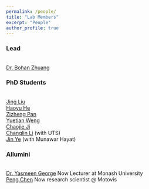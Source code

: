 ```yaml
---
permalink: /people/
title: "Lab Members"
excerpt: "People"
author_profile: true
---
```


### Lead
<br><a href="https://bohanzhuang.github.io/">Dr. Bohan Zhuang</a>

### PhD Students
<br><a href="https://www.jing-liu.com/">Jing Liu</a>
<br><a href="https://scholar.google.com/citations?user=aU1zMhUAAAAJ&hl=en">Haoyu He</a>
<br><a href="https://scholar.google.com.au/citations?user=w_VMopoAAAAJ&hl=en">Zizheng Pan</a>
<br><a href="https://www.linkedin.com/in/yuetian-weng-b2a077199/?originalSubdomain=au">Yuetian Weng</a>
<br><a href="">Chaojie Ji</a>
<br><a href="https://scholar.google.com/citations?user=RLAgwBkAAAAJ&hl=en">Changlin Li</a> (with UTS)
<br><a href="https://yejin0111.github.io/">Jin Ye</a> (with Munawar Hayat)


### Allumini
<br><a href="https://scholar.google.com/citations?user=URHQRGwAAAAJ&hl=en">Dr. Yasmeen George</a>  Now Lecturer at Monash University
<br><a href="https://scholar.google.com/citations?user=Hoh9p_kAAAAJ&hl=en">Peng Chen</a>  Now research scientist @ Motovis

